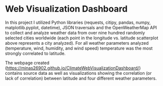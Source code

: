 # Web Visualization Dashboard
In this project I utilized Python libraries (requests, citipy, pandas, numpy, matplotlib.pyplot, datetime), JSON traversals and the OpenWeatherMap API to collect and analyze weather data from over nine hundred randomly selected cities worldwide (each point in the longitude vs. latitude scatterplot above represents a city analyzed). For all weather parameters analyzed (temperature, wind, humidity, and wind speed) temperature was the most strongly correlated to latitude. 

The webpage created (https://minas26902.github.io/ClimateWebVisualizationDashboard/) contains source data as well as visualizations showing the correlation (or lack of correlation) between latitude and four different weather parameters. 

